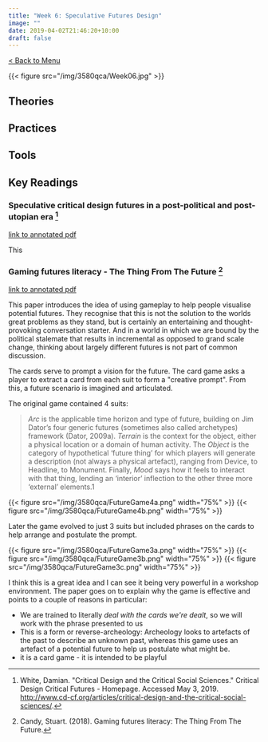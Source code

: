 ```yaml
---
title: "Week 6: Speculative Futures Design"
image: ""
date: 2019-04-02T21:46:20+10:00
draft: false
---
```

[< Back to Menu](/3580qca/)

{{< figure src="/img/3580qca/Week06.jpg" >}}

## Theories


## Practices


## Tools 


## Key Readings

### Speculative critical design futures in a post-political and post-utopian era [^Utopian]

[link to annotated pdf](/img/3580qca/readings/wk6_speculative_critical_design_futures_in_a_post-political_and_post-utopian_era.pdf)

This 

### Gaming futures literacy - The Thing From The Future [^GamingFuture]

[link to annotated pdf](/img/3580qca/readings/wk6_Gaming_futures_literacy-The_Thing_From_The_Future.pdf)

This paper introduces the idea of using gameplay to help people visualise potential futures.  They recognise that this is not the solution to the worlds great problems as they stand, but is certainly an entertaining and thought-provoking conversation starter.  And in a world in which we are bound by the political stalemate that results in incremental as opposed to grand scale change, thinking about largely different futures is not part of common discussion.

The cards serve to prompt a vision for the future.  The card game asks a player to extract a card from each suit to form a "creative prompt".  From this, a future scenario is imagined and articulated.


The original game contained 4 suits:

> _Arc_ is the applicable time horizon and type of future, building on Jim Dator’s four generic futures (sometimes also called archetypes) framework (Dator, 2009a). _Terrain_ is the context for the object, either a physical location or a domain of human activity. The _Object_ is the category of hypothetical ‘future thing’ for which players will generate a description (not always a physical artefact), ranging from Device, to Headline, to Monument. Finally, _Mood_ says how it feels to interact with that thing, lending an ‘interior’ inflection to the other three more ‘external’ elements.1

{{< figure src="/img/3580qca/FutureGame4a.png" width="75%" >}}
{{< figure src="/img/3580qca/FutureGame4b.png" width="75%" >}}

Later the game evolved to just 3 suits but included phrases on the cards to help arrange and postulate the prompt.

{{< figure src="/img/3580qca/FutureGame3a.png" width="75%" >}}
{{< figure src="/img/3580qca/FutureGame3b.png" width="75%" >}}
{{< figure src="/img/3580qca/FutureGame3c.png" width="75%" >}}

I think this is a great idea and I can see it being very powerful in a workshop environment.  The paper goes on to explain why the game is effective and points to a couple of reasons in particular:

+ We are trained to literally _deal with the cards we're dealt_, so we will work with the phrase presented to us
+ This is a form or reverse-archeology:  Archeology looks to artefacts of the past to describe an unknown past, whereas this game uses an artefact of a potential future to help us postulate what might be.
+ it is a card game - it is intended to be playful



[^Utopian]: White, Damian. "Critical Design and the Critical Social Sciences." Critical Design Critical Futures - Homepage. Accessed May 3, 2019. http://www.cd-cf.org/articles/critical-design-and-the-critical-social-sciences/.
[^GamingFuture]: Candy, Stuart. (2018). Gaming futures literacy: The Thing From The Future. 